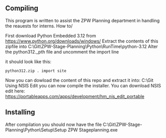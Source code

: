 <h2>Compiling</h2>


This program is written to assist the ZPW Planning department in handling the reauests for interns.
How to/

First download Python Embedded 3.12 from https://www.python.org/downloads/windows/
Extract the contents of this zipfile into
C:\Git\ZPW-Stage-Planning\Python\RunTime\python-3.12
Alter the python312._pth file and uncomment the import line

it should look like this:

<code>python312.zip
.
import site
</code>

Now you can dowload the content of this repo and extract it into: C:\Git\
Using NSIS Edit you can now compile the installer.
You can download NSIS edit here: https://portableapps.com/apps/development/hm_nis_edit_portable

<h2>Installing</h2>
After compilation you should now have the file C:\Git\ZPW-Stage-Planning\Python\Setup\Setup ZPW Stageplanning.exe
